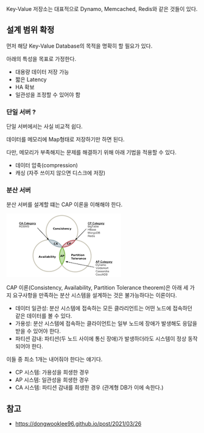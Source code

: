 Key-Value 저장소는 대표적으로 Dynamo, Memcached, Redis와 같은 것들이 있다.

## 설계 범위 확정

먼저 해당 Key-Value Database의 목적을 명확히 할 필요가 있다.

아래의 특성을 목표로 가정한다.
- 대용량 데이터 저장 가능
- 짧은 Latency
- HA 확보
- 일관성을 조정할 수 있어야 함

### 단일 서버 ?

단일 서버에서는 사실 비교적 쉽다.

데이터를 메모리에 Map형태로 저장하기만 하면 된다.

다만, 메모리가 부족해지는 문제를 해결하기 위해 아래 기법을 적용할 수 있다.
- 데이터 압축(compression)
- 캐싱 (자주 쓰이지 않으면 디스크에 저장)

### 분산 서버

분산 서버를 설계할 떄는 CAP 이론을 이해해야 한다.

![img.png](img.png)

CAP 이론(Consistency, Availability, Partition Tolerance theorem)은 아래 세 가지 요구사항을 만족하는 분산 시스템을 설계하는 것은 불가능하다는 이론이다.
- 데이터 일관성: 분산 시스템에 접속하는 모든 클라리언트는 어떤 노드에 접속하던 같은 데이터를 볼 수 있다.
- 가용성: 분산 시스템에 접속하는 클라이언트는 일부 노드에 장애가 발생해도 응답을 받을 수 있어야 한다.
- 파티션 감내: 파티션(두 노드 사이에 통신 장애)가 발생하더라도 시스템이 정상 동작 되어야 한다.

이들 중 최소 1개는 내어줘야 한다는 얘기다.
- CP 시스템: 가용성을 희생한 경우
- AP 시스템: 일관성을 희생한 경우
- CA 시스템: 파티션 감내를 희생한 경우 (관계형 DB가 이에 속한다.)




## 참고

- https://dongwooklee96.github.io/post/2021/03/26